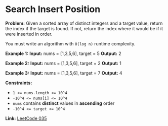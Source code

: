 # Search Insert Position

**Problem:**
Given a sorted array of distinct integers and a target value, return the index if the target is found. If not, return the index where it would be if it were inserted in order.

You must write an algorithm with `O(log n)` runtime complexity.

**Example 1:**
**Input:** nums = [1,3,5,6], target = 5
**Output:** 2

**Example 2:**
**Input:** nums = [1,3,5,6], target = 2
**Output:** 1

**Example 3:**
**Input:** nums = [1,3,5,6], target = 7
**Output:** 4

**Constraints:**
- `1 <= nums.length <= 10^4`
- `-10^4 <= nums[i] <= 10^4`
- `nums` contains **distinct** values in **ascending** order
- ``-10^4 <= target <= 10^4``

**Link:** [LeetCode 035](https://leetcode.com/problems/search-insert-position/)
